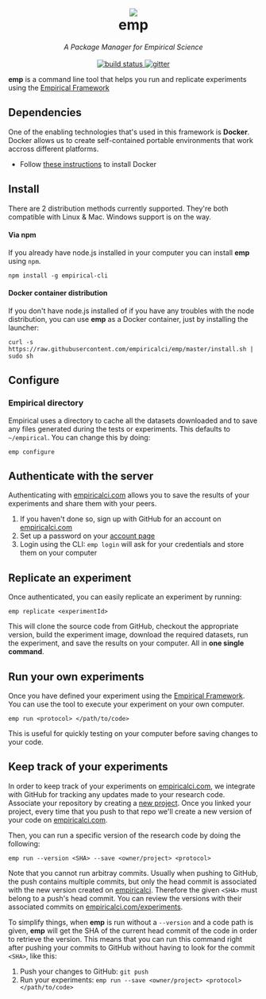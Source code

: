 
<h1 align='center'>
  <a href='https://empiricalci.com'>
    <img src='https://cloud.githubusercontent.com/assets/689720/17884275/43072938-68cc-11e6-9131-ca0ffa0afa0a.png'/>
  </a>
  <br/>
  emp
</h1>
<p align='center'>
  <i>A Package Manager for Empirical Science</i><br/><br/>
  <a href='https://travis-ci.org/empiricalci/emp'>
    <img src='https://travis-ci.org/empiricalci/emp.svg?branch=master' alt='build status'/>
  </a>
  <a href='https://gitter.im/empiricalci/emp?utm_source=badge&utm_medium=badge&utm_campaign=pr-badge&utm_content=badge'>
    <img src='https://badges.gitter.im/empiricalci/emp.svg' alt='gitter'/>
  </a>
</p>

**emp** is a command line tool that helps you run and replicate experiments
using the [Empirical Framework](https://empiricalci.com/docs/framework)

## Dependencies
One of the enabling technologies that's used in this framework is **Docker**. 
Docker allows us to create self-contained portable environments that work accross different platforms. 
- Follow [these instructions](https://docs.docker.com/engine/installation/) to install Docker

## Install
There are 2 distribution methods currently supported. They're both compatible with Linux & Mac. Windows support is on the way.

#### Via npm
If you already have node.js installed in your computer you can install **emp** using ``npm``.
```
npm install -g empirical-cli
```

#### Docker container distribution
If you don't have node.js installed of if you have any troubles with the node distribution,
you can use **emp** as a Docker container, just by installing the launcher:
```
curl -s https://raw.githubusercontent.com/empiricalci/emp/master/install.sh | sudo sh
```

## Configure

### Empirical directory
Empirical uses a directory to cache all the datasets downloaded and to save any files generated during the
tests or experiments. This defaults to ``~/empirical``. You can change this by doing:
```
emp configure
```

## Authenticate with the server
Authenticating with [empiricalci.com](https://empiricalci.com) allows you to save the results of your experiments
and share them with your peers.  
1. If you haven't done so, sign up with GitHub for an account on [empiricalci.com](http://empiricalci.com)  
2. Set up a password on your [account page](https://empiricalci.com/account)  
3. Login using the CLI: ``emp login`` will ask for your credentials and store them on your computer  

## Replicate an experiment
Once authenticated, you can easily replicate an experiment by running:
```
emp replicate <experimentId>
```
This will clone the source code from GitHub, checkout the appropriate version, 
build the experiment image, download the required datasets, run the experiment, 
and save the results on your computer. All in **one single command**.

## Run your own experiments
Once you have defined your experiment using the [Empirical Framework](http://empiricalci.com/docs).
You can use the tool to execute your experiment on your own computer.
```
emp run <protocol> </path/to/code>
```
This is useful for quickly testing on your computer before saving changes to your code.

## Keep track of your experiments
In order to keep track of your experiments on [empiricalci.com](https://empiricalci.com),
we integrate with GitHub for tracking any updates made to your research code.
Associate your repository by creating a [new project](https://empiricalci.com/projects/new).
Once you linked your project, every time that you push to that repo we'll create a new
version of your code on [empiricalci.com](https://empiricalci.com). 

Then, you can run a specific version of the research code by doing the following:
```
emp run --version <SHA> --save <owner/project> <protocol>
```
Note that you cannot run arbitray commits. Usually when pushing to GitHub,
the push contains multiple commits, but only the head commit is associated with the 
new version created on [empiricalci](https://empiricalci.com).
Therefore the given ``<SHA>`` must belong to a push's head commit.
You can review the versions with their associated commits
on [empiricalci.com/experiments](https://empiricalci.com/experiments).

To simplify things, when **emp** is run without a ``--version`` and a code path is given,
**emp** will get the SHA of the current head commit of the code in order to retrieve the version.
This means that you can run this command right after pushing your commits to GitHub
without having to look for the commit ``<SHA>``, like this:

1. Push your changes to GitHub: ``git push``  
2. Run your experiments: ``emp run --save <owner/project> <protocol> </path/to/code>``
